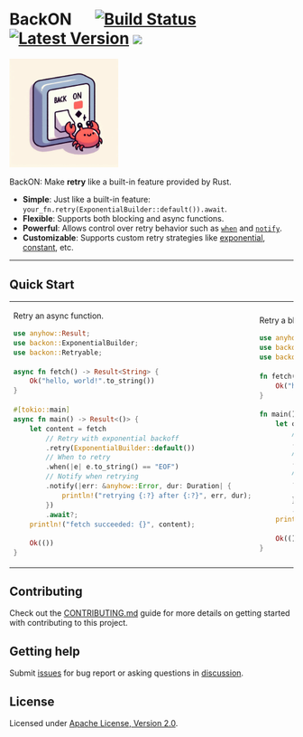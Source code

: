 # BackON &emsp; [![Build Status]][actions] [![Latest Version]][crates.io] [![](https://img.shields.io/discord/1111711408875393035?logo=discord&label=discord)](https://discord.gg/8ARnvtJePD)

[Build Status]: https://img.shields.io/github/actions/workflow/status/Xuanwo/backon/ci.yml?branch=main
[actions]: https://github.com/Xuanwo/backon/actions?query=branch%3Amain
[Latest Version]: https://img.shields.io/crates/v/backon.svg
[crates.io]: https://crates.io/crates/backon

<img src="./.github/assets/logo.jpeg" alt="BackON" width="38.2%"/>

BackON: Make **retry** like a built-in feature provided by Rust.

- **Simple**: Just like a built-in feature: `your_fn.retry(ExponentialBuilder::default()).await`.
- **Flexible**: Supports both blocking and async functions.
- **Powerful**: Allows control over retry behavior such as [`when`](https://docs.rs/backon/latest/backon/struct.Retry.html#method.when) and [`notify`](https://docs.rs/backon/latest/backon/struct.Retry.html#method.notify).
- **Customizable**: Supports custom retry strategies like [exponential](https://docs.rs/backon/latest/backon/struct.ExponentialBuilder.html), [constant](https://docs.rs/backon/latest/backon/struct.ConstantBuilder.html), etc.

---

## Quick Start

<table>
  <tr>
    <td>

Retry an async function.

```rust
use anyhow::Result;
use backon::ExponentialBuilder;
use backon::Retryable;

async fn fetch() -> Result<String> {
    Ok("hello, world!".to_string())
}

#[tokio::main]
async fn main() -> Result<()> {
    let content = fetch
        // Retry with exponential backoff
        .retry(ExponentialBuilder::default())
        // When to retry
        .when(|e| e.to_string() == "EOF")
        // Notify when retrying
        .notify(|err: &anyhow::Error, dur: Duration| {
            println!("retrying {:?} after {:?}", err, dur);
        })
        .await?;
    println!("fetch succeeded: {}", content);

    Ok(())
}
```

</td>
<td>

Retry a blocking function.

```rust
use anyhow::Result;
use backon::BlockingRetryable;
use backon::ExponentialBuilder;

fn fetch() -> Result<String> {
    Ok("hello, world!".to_string())
}

fn main() -> Result<()> {
    let content = fetch
        // Retry with exponential backoff
        .retry(ExponentialBuilder::default())
        // When to retry
        .when(|e| e.to_string() == "EOF")
        // Notify when retrying
        .notify(|err: &anyhow::Error, dur: Duration| {
            println!("retrying {:?} after {:?}", err, dur);
        })
        .call()?;
    println!("fetch succeeded: {}", content);

    Ok(())
}
```

</td>
<table>

## Contributing

Check out the [CONTRIBUTING.md](./CONTRIBUTING.md) guide for more details on getting started with contributing to this
project.

## Getting help

Submit [issues](https://github.com/Xuanwo/backon/issues/new/choose) for bug report or asking questions
in [discussion](https://github.com/Xuanwo/backon/discussions/new?category=q-a).

## License

Licensed under <a href="./LICENSE">Apache License, Version 2.0</a>.

